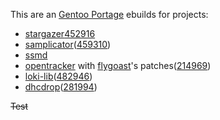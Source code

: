 This are an [Gentoo Portage](http://www.gentoo.org/) ebuilds for projects:

* [stargazer](http://stg.dp.ua/)[452916](https://bugs.gentoo.org/show_bug.cgi?id=452916)
* [samplicator](http://samplicator.googlecode.com/)([459310](https://bugs.gentoo.org/show_bug.cgi?id=459310))
* [ssmd](https://gitorious.org/ssmd/)
* [opentracker](http://erdgeist.org/arts/software/opentracker/) with [flygoast](https://github.com/flygoast/opentracker)'s patches([214969](https://bugs.gentoo.org/show_bug.cgi?id=214969))
* [loki-lib](http://loki-lib.sourceforge.net/)([482946](https://bugs.gentoo.org/show_bug.cgi?id=482946))
* [dhcdrop](http://www.netpatch.ru/dhcdrop.html)([281994](https://bugs.gentoo.org/show_bug.cgi?id=281994))
 
 ~~Test~~ 
